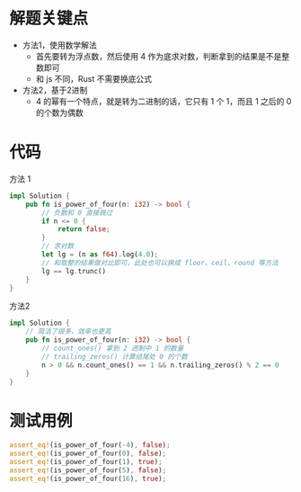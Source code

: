 # 解题关键点

- 方法1，使用数学解法
    - 首先要转为浮点数，然后使用 4 作为底求对数，判断拿到的结果是不是整数即可
    - 和 js 不同，Rust 不需要换底公式
- 方法2，基于2进制
    - 4 的幂有一个特点，就是转为二进制的话，它只有 1 个 1，而且 1 之后的 0 的个数为偶数

# 代码

方法 1

```rust
impl Solution {
    pub fn is_power_of_four(n: i32) -> bool {
        // 负数和 0 直接跳过
        if n <= 0 {
            return false;
        }
        // 求对数
        let lg = (n as f64).log(4.0);
        // 和取整的结果做对比即可，此处也可以换成 floor、ceil、round 等方法
        lg == lg.trunc()
    }
}
```

方法2

```rust
impl Solution {
    // 简洁了很多，效率也更高
    pub fn is_power_of_four(n: i32) -> bool {
        // count_ones() 拿到 2 进制中 1 的数量
        // trailing_zeros() 计算结尾处 0 的个数
        n > 0 && n.count_ones() == 1 && n.trailing_zeros() % 2 == 0
    }
}
```

# 测试用例

```rust
assert_eq!(is_power_of_four(-4), false);
assert_eq!(is_power_of_four(0), false);
assert_eq!(is_power_of_four(1), true);
assert_eq!(is_power_of_four(5), false);
assert_eq!(is_power_of_four(16), true);
```
